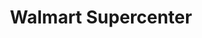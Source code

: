 ---
title: "Walmart Supercenter"
url: /kansas-city/walmart-supercenter-north-church-road/
shop: Supermarkt
---